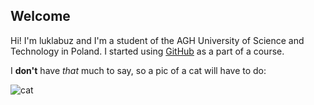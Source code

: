 ## Welcome
Hi! I'm luklabuz and I'm a student of the AGH University of Science and Technology in Poland. I started using [GitHub](github.com) as a part of a course.

I **don't** have _that_ much to say, so a pic of a cat will have to do:

![cat](https://user-images.githubusercontent.com/92466711/143488350-08cfb9ef-b8f3-4a30-ab77-be9ed1333047.jpg)
